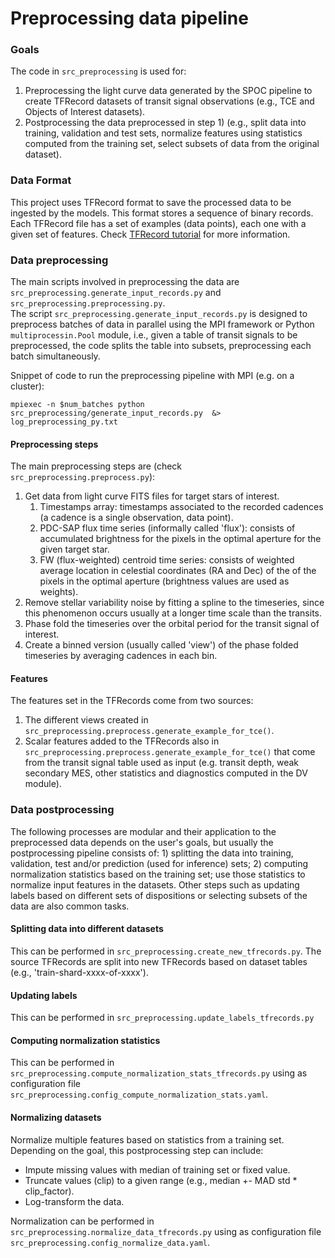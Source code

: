 # Preprocessing data pipeline

### Goals

The code in `src_preprocessing` is used for:

1. Preprocessing the light curve data generated by the SPOC pipeline to create TFRecord datasets of transit signal
   observations (e.g., TCE and Objects of Interest datasets).
2. Postprocessing the data preprocessed in step 1) (e.g., split data into training, validation and test sets,
   normalize features using statistics computed from the training set, select subsets of data from the original
   dataset).

### Data Format

This project uses TFRecord format to save the processed data to be ingested by the models. This format stores a sequence
of binary records. Each TFRecord file has a set of examples (data points), each one with a given set of features. Check
[TFRecord tutorial](https://www.tensorflow.org/tutorials/load_data/tfrecord) for more information.

### Data preprocessing

The main scripts involved in preprocessing the data are `src_preprocessing.generate_input_records.py`
and `src_preprocessing.preprocessing.py`.\
The script `src_preprocessing.generate_input_records.py` is designed to preprocess batches of data in parallel using the
MPI framework or Python `multiprocessin.Pool` module, i.e., given a table of transit signals to be preprocessed, the
code splits the table into subsets, preprocessing each batch simultaneously.

Snippet of code to run the preprocessing pipeline with MPI (e.g. on a cluster):

```shell
mpiexec -n $num_batches python src_preprocessing/generate_input_records.py  &>  log_preprocessing_py.txt
```

#### Preprocessing steps

The main preprocessing steps are (check `src_preprocessing.preprocess.py`):

1. Get data from light curve FITS files for target stars of interest.
   1. Timestamps array: timestamps associated to the recorded cadences (a cadence is a single observation, data point).
   2. PDC-SAP flux time series (informally called 'flux'): consists of accumulated brightness for the pixels in the
      optimal aperture for the given target star.
   3. FW (flux-weighted) centroid time series: consists of weighted average location in celestial coordinates (RA and
      Dec) of the of the pixels in the optimal aperture (brightness values are used as weights).
3. Remove stellar variability noise by fitting a spline to the timeseries, since this phenomenon occurs usually at a
   longer time scale than the transits.
4. Phase fold the timeseries over the orbital period for the transit signal of interest.
5. Create a binned version (usually called 'view') of the phase folded timeseries by averaging cadences in each bin.

#### Features

The features set in the TFRecords come from two sources:

1. The different views created in `src_preprocessing.preprocess.generate_example_for_tce()`.
2. Scalar features added to the TFRecords also in `src_preprocessing.preprocess.generate_example_for_tce()` that come
   from the transit signal table used as input (e.g. transit depth, weak secondary MES, other statistics and diagnostics
   computed in the DV module).

### Data postprocessing

The following processes are modular and their application to the preprocessed data depends on the user's goals, but
usually the postprocessing pipeline consists of: 1) splitting the data into training, validation, test and/or prediction
(used for inference) sets; 2) computing normalization statistics based on the training set; use those statistics to
normalize input features in the datasets. Other steps such as updating labels based on different sets of dispositions or
selecting subsets of the data are also common tasks.

#### Splitting data into different datasets

This can be performed in `src_preprocessing.create_new_tfrecords.py`. The source TFRecords are split into new TFRecords
based on dataset tables (e.g., 'train-shard-xxxx-of-xxxx').

#### Updating labels

This can be performed in `src_preprocessing.update_labels_tfrecords.py`

#### Computing normalization statistics

This can be performed in `src_preprocessing.compute_normalization_stats_tfrecords.py` using as configuration file
`src_preprocessing.config_compute_normalization_stats.yaml`.

#### Normalizing datasets

Normalize multiple features based on statistics from a training set. Depending on the goal, this postprocessing step can
include:

- Impute missing values with median of training set or fixed value.
- Truncate values (clip) to a given range (e.g., median +- MAD std * clip_factor).
- Log-transform the data.

Normalization can be performed in `src_preprocessing.normalize_data_tfrecords.py` using as configuration file
`src_preprocessing.config_normalize_data.yaml`.